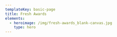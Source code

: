 ```yaml
---
templateKey: basic-page
title: Fresh Awards
elements:
  - heroimage: /img/fresh-awards_blank-canvas.jpg
    type: hero
---
```


